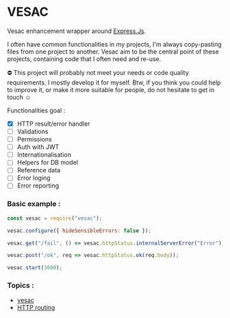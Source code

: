# VESAC

Vesac enhancement wrapper around [Express.Js](https://www.npmjs.com/package/express).

I often have common functionalities in my projects, 
I'm always copy-pasting files from one project to another.
Vesac aim to be the central point of these projects,
containing code that I often need and re-use.

⛔️ This project will probably not meet your needs or code quality requirements. I mostly develop it for myself. Btw, if you think you could help to improve it, or make it more suitable for people, do not hesitate to get in touch ☺️

Functionalities goal :

- [x] HTTP result/error handler
- [ ] Validations
- [ ] Permissions
- [ ] Auth with JWT
- [ ] Internationalisation
- [ ] Helpers for DB model
- [ ] Reference data
- [ ] Error loging
- [ ] Error reporting

### Basic example :

```javascript
const vesac = require("vesac");

vesac.configure({ hideSensibleErrors: false });

vesac.get("/fail", () => vesac.httpStatus.internalServerError("Error"));

vesac.post("/ok", req => vesac.httpStatus.ok(req.body));

vesac.start(3000);
```

### Topics :

- [vesac](./docs/VESAC.md)
- [HTTP routing](./docs/HTTP_ROUTING.md)
